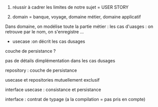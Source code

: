1. réussir à cadrer les limites de notre sujet = USER STORY

2. domain = banque, voyage, domaine métier, domaine applicatif

Dans domaine, on modélise toute la partie métier :
les cas d'uasges : on retrouve par le nom, on s'enregistre ...

* usecase  :on décrit les cas dusages

couche de persistance ?

pas de détails dimplémentation dans les cas dusages

repository : couche de persistance

usecase et repositories mutuellement exclusif

interface usecase : consistance et persistance

interface : contrat de typage (a la compilation = pas pris en compte)